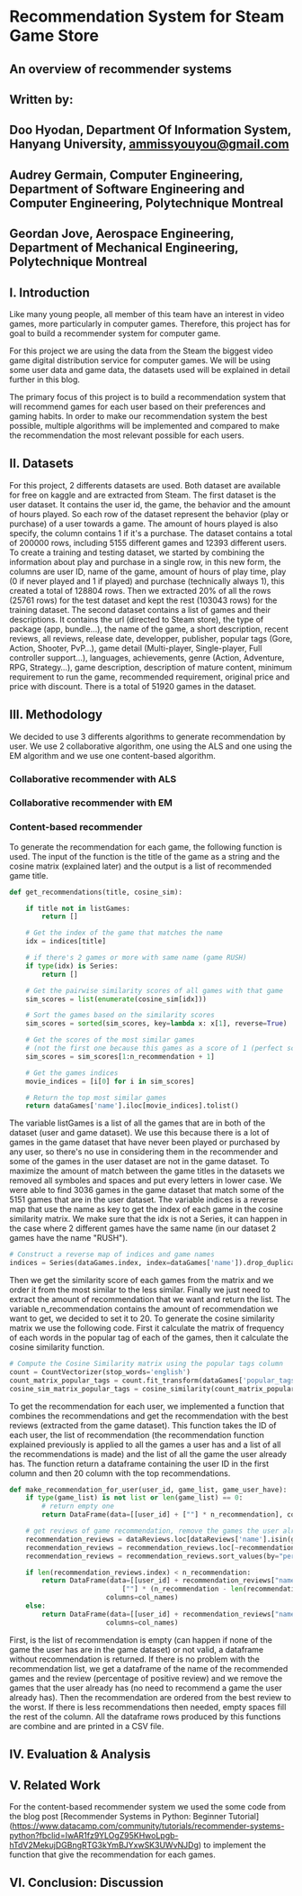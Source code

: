 # Recommendation System for Steam Game Store
## An overview of recommender systems

## Written by:
## Doo Hyodan, Department Of Information System, Hanyang University, ammissyouyou@gmail.com
## Audrey Germain, Computer Engineering, Department of Software Engineering and Computer Engineering, Polytechnique Montreal
## Geordan Jove, Aerospace Engineering, Department of Mechanical Engineering, Polytechnique Montreal

## I. Introduction
Like many young people, all member of this team have an interest in video games, more particularly in computer games. Therefore, this project has for goal to build a recommender system for computer game.

For this project we are using the data from the Steam the biggest video game digital distribution service for computer games. We will be using some user data and game data, the datasets used will be explained in detail further in this blog.

The primary focus of this project is to build a recommendation system that will recommend games for each user based on their preferences and gaming habits. In order to make our recommendation system the best possible, multiple algorithms will be implemented and compared to make the recommendation the most relevant possible for each users.

## II. Datasets
For this project, 2 differents datasets are used. Both dataset are available for free on kaggle and are extracted from Steam.
The first dataset is the user dataset. It contains the user id, the game, the behavior and the amount of hours played. So each row of the dataset represent the behavior (play or purchase) of a user towards a game. The amount of hours played is also specify, the column contains 1 if it's a purchase. The dataset contains a total of 200000 rows, including 5155 different games and 12393 different users. To create a training and testing dataset, we started by combining the information about play and purchase in a single row, in this new form, the columns are user ID, name of the game, amount of hours of play time, play (0 if never played and 1 if played) and purchase (technically always 1), this created a total of 128804 rows. Then we extracted 20% of all the rows (25761 rows) for the test dataset and kept the rest  (103043 rows) for the training dataset.
The second dataset contains a list of games and their descriptions. It contains the url (directed to Steam store), the type of package (app, bundle…), the name of the game, a short description, recent reviews, all reviews, release date, developper, publisher, popular tags (Gore, Action, Shooter, PvP…), game detail (Multi-player, Single-player, Full controller support…), languages, achievements, genre (Action, Adventure, RPG, Strategy…), game description, description of mature content, minimum requirement to run the game, recommended requirement, original price and price with discount. There is a total of 51920 games in the dataset.

## III. Methodology
We decided to use 3 differents algorithms to generate recommendation by user. We use 2 collaborative algorithm, one using the ALS and one using the EM algorithm and we use one content-based algorithm.
### Collaborative recommender with ALS
### Collaborative recommender with EM
### Content-based recommender
To generate the recommendation for each game, the following function is used. The input of the function is the title of the game as a string and the cosine matrix (explained later) and the output is a list of recommended game title.

```python
def get_recommendations(title, cosine_sim):

	if title not in listGames:
    	return []

	# Get the index of the game that matches the name
	idx = indices[title]

	# if there's 2 games or more with same name (game RUSH)
	if type(idx) is Series:
    	return []

	# Get the pairwise similarity scores of all games with that game
	sim_scores = list(enumerate(cosine_sim[idx]))

	# Sort the games based on the similarity scores
	sim_scores = sorted(sim_scores, key=lambda x: x[1], reverse=True)

	# Get the scores of the most similar games
	# (not the first one because this games as a score of 1 (perfect score) similarity with itself)
	sim_scores = sim_scores[1:n_recommendation + 1]

	# Get the games indices
	movie_indices = [i[0] for i in sim_scores]

	# Return the top most similar games
	return dataGames['name'].iloc[movie_indices].tolist()

```
The variable listGames is a list of all the games that are in both of the dataset (user and game dataset). We use this because there is a lot of games in the game dataset that have never been played or purchased by any user, so there's no use in considering them in the recommender and some of the games in the user dataset are not in the game dataset. To maximize the amount of match between the game titles in the datasets we removed all symboles and spaces and put every letters in lower case. We were able to find 3036 games in the game dataset that match some of the 5151 games that are in the user dataset.
The variable indices is a reverse map that use the name as key to get the index of each game in the cosine similarity matrix. We make sure that the idx is not a Series, it can happen in the case where 2 different games have the same name (in our dataset 2 games have the name "RUSH").
```python
# Construct a reverse map of indices and game names
indices = Series(dataGames.index, index=dataGames['name']).drop_duplicates()
```
Then we get the similarity score of each games from the matrix and we order it from the most similar to the less similar. Finally we just need to extract the amount of recommendation that we want and return the list. The variable n_recommendation contains the amount of recommendation we want to get, we decided to set it to 20.
To generate the cosine similarity matrix we use the following code. First it calculate the matrix of frequency of each words in the popular tag of each of the games, then it calculate the cosine similarity function.
```python
# Compute the Cosine Similarity matrix using the popular tags column
count = CountVectorizer(stop_words='english')
count_matrix_popular_tags = count.fit_transform(dataGames['popular_tags'])
cosine_sim_matrix_popular_tags = cosine_similarity(count_matrix_popular_tags, count_matrix_popular_tags)
```
To get the recommendation for each user, we implemented a function that combines the recommendations and get the recommendation with the best reviews (extracted from the game dataset). This function takes the ID of each user, the list of recommendation (the recommendation function explained previously is applied to all the games a user has and a list of all the recommendations is made) and the list of all the game the user already has. The function return a dataframe containing the user ID in the first column and then 20 column with the top recommendations.
```python
def make_recommendation_for_user(user_id, game_list, game_user_have):
	if type(game_list) is not list or len(game_list) == 0:
    	# return empty one
    	return DataFrame(data=[[user_id] + [""] * n_recommendation], columns=col_names)

	# get reviews of game recommendation, remove the games the user already has and order them by reviews
	recommendation_reviews = dataReviews.loc[dataReviews['name'].isin(game_list)]
	recommendation_reviews = recommendation_reviews.loc[~recommendation_reviews['name'].isin(game_user_have)]
	recommendation_reviews = recommendation_reviews.sort_values(by="percentage_positive_review", ascending=False)

	if len(recommendation_reviews.index) < n_recommendation:
    	return DataFrame(data=[[user_id] + recommendation_reviews["name"].tolist() +
                           	[""] * (n_recommendation - len(recommendation_reviews.index))],
                     	columns=col_names)
	else:
    	return DataFrame(data=[[user_id] + recommendation_reviews["name"].tolist()[0:n_recommendation]],
                     	columns=col_names)
```
First, is the list of recommendation is empty (can happen if none of the game the user has are in the game dataset) or not valid, a dataframe without recommendation is returned. If there is no problem with the recommendation list, we get a dataframe of the name of the recommended games and the review (percentage of positive review) and we remove the games that the user already has (no need to recommend a game the user already has). Then the recommendation are ordered from the best review to the worst. If there is less recommendations then needed, empty spaces fill the rest of the column.
All the dataframe rows produced by this functions are combine and are printed in a CSV file.


## IV. Evaluation & Analysis
## V. Related Work
For the content-based recommender system we used the some code from the blog post [Recommender Systems in Python: Beginner Tutorial] (https://www.datacamp.com/community/tutorials/recommender-systems-python?fbclid=IwAR1fz9YLOgZ95KHwoLpgb-hTdV2MekujDGBngRTG3kYmBJYxwSK3UWvNJDg) to implement the function that give the recommendation for each games.
## VI. Conclusion: Discussion

